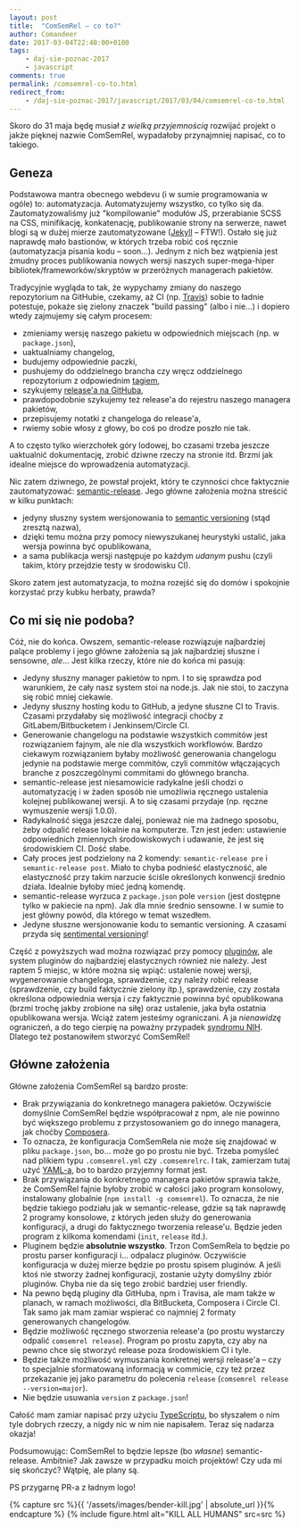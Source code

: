 ```yaml
---
layout: post
title:  "ComSemRel – co to?"
author: Comandeer
date: 2017-03-04T22:40:00+0100
tags: 
    - daj-sie-poznac-2017
    - javascript
comments: true
permalink: /comsemrel-co-to.html
redirect_from:
    - /daj-sie-poznac-2017/javascript/2017/03/04/comsemrel-co-to.html
---
```


Skoro do 31 maja będę musiał _z wielką przyjemnością_ rozwijać projekt o jakże pięknej nazwie ComSemRel, wypadałoby przynajmniej napisać, co to takiego.

## Geneza

Podstawowa mantra obecnego webdevu (i w sumie programowania w ogóle) to: automatyzacja. Automatyzujemy wszystko, co tylko się da. Zautomatyzowaliśmy już "kompilowanie" modułów JS, przerabianie SCSS na CSS, minifikację, konkatenację, publikowanie strony na serwerze, nawet blogi są w dużej mierze zautomatyzowane ([Jekyll](http://jekyllrb.com/) – FTW!). Ostało się już naprawdę mało bastionów, w których trzeba robić coś ręcznie (automatyzacja pisania kodu – soon…). Jednym z nich bez wątpienia jest żmudny proces publikowania nowych wersji naszych super-mega-hiper bibliotek/frameworków/skryptów w przeróżnych managerach pakietów.

Tradycyjnie wygląda to tak, że wypychamy zmiany do naszego repozytorium na GitHubie, czekamy, aż CI (np. [Travis](https://travis-ci.org/)) sobie to ładnie potestuje, pokaże się zielony znaczek "build passing" (albo i nie…) i dopiero wtedy zajmujemy się całym procesem:

*   zmieniamy wersję naszego pakietu w odpowiednich miejscach (np. w `package.json`),
*   uaktualniamy changelog,
*   budujemy odpowiednie paczki,
*   pushujemy do oddzielnego brancha czy wręcz oddzielnego repozytorium z odpowiednim [tagiem](https://git-scm.com/book/en/v2/Git-Basics-Tagging),
*   szykujemy [release'a na GitHuba](https://help.github.com/articles/creating-releases/),
*   prawdopodobnie szykujemy też release'a do rejestru naszego managera pakietów,
*   przepisujemy notatki z changeloga do release'a,
*   rwiemy sobie włosy z głowy, bo coś po drodze poszło nie tak.

A to często tylko wierzchołek góry lodowej, bo czasami trzeba jeszcze uaktualnić dokumentację, zrobić dziwne rzeczy na stronie itd. Brzmi jak idealne miejsce do wprowadzenia automatyzacji.

Nic zatem dziwnego, że powstał projekt, który te czynności chce faktycznie zautomatyzować: [semantic-release](https://github.com/semantic-release/semantic-release). Jego główne założenia można streścić w kilku punktach:

*   jedyny słuszny system wersjonowania to [semantic versioning](http://semver.org/) (stąd zresztą nazwa),
*   dzięki temu można przy pomocy niewyszukanej heurystyki ustalić, jaka wersja powinna być opublikowana,
*   a sama publikacja wersji następuje po każdym _udanym_ pushu (czyli takim, który przejdzie testy w środowisku CI).

Skoro zatem jest automatyzacja, to można rozejść się do domów i spokojnie korzystać przy kubku herbaty, prawda?

## Co mi się nie podoba?

Cóż, nie do końca. Owszem, semantic-release rozwiązuje najbardziej palące problemy i jego główne założenia są jak najbardziej słuszne i sensowne, _ale_… Jest kilka rzeczy, które nie do końca mi pasują:

*   Jedyny słuszny manager pakietów to npm. I to się sprawdza pod warunkiem, że cały nasz system stoi na node.js. Jak nie stoi, to zaczyna się robić mniej ciekawie.
*   Jedyny słuszny hosting kodu to GitHub, a jedyne słuszne CI to Travis. Czasami przydałaby się możliwość integracji choćby z GitLabem/Bitbucketem i Jenkinsem/Circle CI.
*   Generowanie changelogu na podstawie wszystkich commitów jest rozwiązaniem fajnym, ale nie dla wszystkich workflowów. Bardzo ciekawym rozwiązaniem byłaby możliwość generowania changelogu jedynie na podstawie merge commitów, czyli commitów włączających branche z poszczególnymi commitami do głównego brancha.
*   semantic-release jest niesamowicie radykalne jeśli chodzi o automatyzację i w żaden sposób nie umożliwia ręcznego ustalenia kolejnej publikowanej wersji. A to się czasami przydaje (np. ręczne wymuszenie wersji 1.0.0).
*   Radykalność sięga jeszcze dalej, ponieważ nie ma żadnego sposobu, żeby odpalić release lokalnie na komputerze. Tzn jest jeden: ustawienie odpowiednich zmiennych środowiskowych i udawanie, że jest się środowiskiem CI. Dość słabe.
*   Cały proces jest podzielony na 2 komendy: `semantic-release pre` i `semantic-release post`. Miało to chyba podnieść elastyczność, ale elastyczność przy takim narzucie ściśle określonych konwencji średnio działa. Idealnie byłoby mieć jedną komendę.
*   semantic-release wyrzuca z `package.json` pole `version` (jest dostępne tylko w pakiecie na npm). Jak dla mnie średnio sensowne. I w sumie to jest główny powód, dla którego w temat wszedłem.
*   Jedyne słuszne wersjonowanie kodu to semantic versioning. A czasami przyda się [sentimental versioning](http://sentimentalversioning.org/)!

Część z powyższych wad można rozwiązać przy pomocy [pluginów](https://github.com/semantic-release/semantic-release#plugins), ale system pluginów do najbardziej elastycznych również nie należy. Jest raptem 5 miejsc, w które można się wpiąć: ustalenie nowej wersji, wygenerowanie changeloga, sprawdzenie, czy należy robić release (sprawdzenie, czy build faktycznie zielony itp.), sprawdzenie, czy została określona odpowiednia wersja i czy faktycznie powinna być opublikowana (brzmi trochę jakby zrobione na siłę) oraz ustalenie, jaka była ostatnia opublikowana wersja. Wciąż zatem jesteśmy ograniczani. A ja _nienawidzę_ ograniczeń, a do tego cierpię na poważny przypadek [syndromu NIH](https://en.wikipedia.org/wiki/Not_invented_here). Dlatego też postanowiłem stworzyć ComSemRel!

## Główne założenia

Główne założenia ComSemRel są bardzo proste:

-   Brak przywiązania do konkretnego managera pakietów. Oczywiście domyślnie ComSemRel będzie współpracował z npm, ale nie powinno być większego problemu z przystosowaniem go do innego managera, jak choćby [Composera](https://getcomposer.org/).
-   To oznacza, że konfiguracja ComSemRela nie może się znajdować w pliku `package.json`, bo… może go po prostu nie być. Trzeba pomyśleć nad plikiem typu `.comsemrel.yml` czy `.comsemrelrc`. I tak, zamierzam tutaj użyć [YAML-a](https://en.wikipedia.org/wiki/YAML), bo to bardzo przyjemny format jest.
-   Brak przywiązania do konkretnego managera pakietów sprawia także, że ComSemRel fajnie byłoby zrobić w całości jako program konsolowy, instalowany globalnie (`npm install -g comsemrel`). To oznacza, że nie będzie takiego podziału jak w semantic-release, gdzie są tak naprawdę 2 programy konsolowe, z których jeden służy do generowania konfiguracji, a drugi do faktycznego tworzenia release'u. Będzie jeden program z kilkoma komendami (`init`, `release` itd.).
-   Pluginem będzie **absolutnie wszystko**. Trzon ComSemRela to będzie po prostu parser konfiguracji i… odpalacz pluginów. Oczywiście konfiguracja w dużej mierze będzie po prostu spisem pluginów. A jeśli ktoś nie stworzy żadnej konfiguracji, zostanie użyty domyślny zbiór pluginów. Chyba nie da się tego zrobić bardziej user friendly.
-   Na pewno będą pluginy dla GitHuba, npm i Travisa, ale mam także w planach, w ramach możliwości, dla BitBucketa, Composera i Circle CI. Tak samo jak mam zamiar wspierać co najmniej 2 formaty generowanych changelogów.
-   Będzie możliwość ręcznego stworzenia release'a (po prostu wystarczy odpalić `comsemrel release`). Program po prostu zapyta, czy aby na pewno chce się stworzyć release poza środowiskiem CI i tyle.
-   Będzie także możliwość wymuszania konkretnej wersji release'a – czy to specjalnie sformatowaną informacją w commicie, czy też przez przekazanie jej jako parametru do polecenia `release` (`comsemrel release --version=major`).
-   Nie będzie usuwania `version` z `package.json`!

Całość mam zamiar napisać przy użyciu [TypeScriptu](https://www.typescriptlang.org/), bo słyszałem o nim tyle dobrych rzeczy, a nigdy nic w nim nie napisałem. Teraz się nadarza okazja!

Podsumowując: ComSemRel to będzie lepsze (bo _własne_) semantic-release. Ambitnie? Jak zawsze w przypadku moich projektów! Czy uda mi się skończyć? Wątpię, ale plany są.

PS przygarnę PR-a z ładnym logo!

{% capture src %}{{ '/assets/images/bender-kill.jpg' | absolute_url }}{% endcapture %}
{% include figure.html alt="KILL ALL HUMANS" src=src %}
